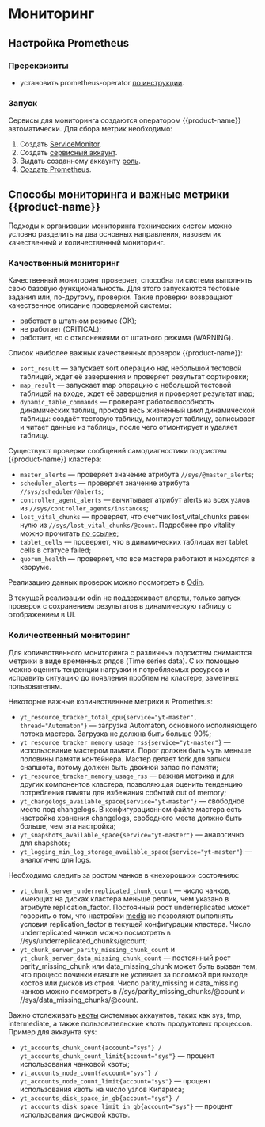# Мониторинг

## Настройка Prometheus
### Пререквизиты
- установить prometheus-operator [по инструкции](https://github.com/prometheus-operator/prometheus-operator#quickstart).

### Запуск
Сервисы для мониторинга создаются оператором {{product-name}} автоматически. Для сбора метрик необходимо:
1. Создать [ServiceMonitor](https://github.com/ytsaurus/ytsaurus-k8s-operator/blob/main/config/samples/prometheus/prometheus_service_monitor.yaml).
2. Создать [сервисный аккаунт](https://github.com/ytsaurus/ytsaurus-k8s-operator/blob/main/config/samples/prometheus/prometheus_service_account.yaml).
3. Выдать созданному аккаунту [роль](https://github.com/ytsaurus/ytsaurus-k8s-operator/blob/main/config/samples/prometheus/prometheus_role_binding.yaml).
4. [Создать Prometheus](https://github.com/ytsaurus/ytsaurus-k8s-operator/blob/main/config/samples/prometheus/prometheus.yaml).

## Способы мониторинга и важные метрики {{product-name}}

Подходы к организации мониторинга технических систем можно условно разделить на два основных направления, назовем их качественный и количественный мониторинг.

### Качественный мониторинг

Качественный мониторинг проверяет, способна ли система выполнять свою базовую функциональность. Для этого запускаются тестовые задания или, по-другому, проверки. Такие проверки возвращают качественное описание проверяемой системы:

- работает в штатном режиме (OK);
- не работает (CRITICAL);
- работает, но с отклонениями от штатного режима (WARNING).

Список наиболее важных качественных проверок {{product-name}}:

- `sort_result` — запускает sort операцию над небольшой тестовой таблицей, ждет её завершения и проверяет результат сортировки;
- `map_result` — запускает map операцию с небольшой тестовой таблицей на входе, ждет её завершения и проверяет результат map;
- `dynamic_table_commands` — проверяет работоспособность динамических таблиц, проходя весь жизненный цикл динамической таблицы: создаёт тестовую таблицу, монтирует таблицу, записывает и читает данные из таблицы, после чего отмонтирует и удаляет таблицу.

Существуют проверки сообщений самодиагностики подсистем {{product-name}} кластера:

- `master_alerts` — проверяет значение атрибута `//sys/@master_alerts`;
- `scheduler_alerts` — проверяет значение атрибута `//sys/scheduler/@alerts`;
- `controller_agent_alerts` — вычитывает атрибут alerts из всех узлов из `//sys/controller_agents/instances`;
- `lost_vital_chunks` — проверяет, что счетчик lost_vital_chunks равен нулю из `//sys/lost_vital_chunks/@count`. Подробнее про vitality можно прочитать [по ссылке](../../user-guide/storage/chunks.md#vitality);
- `tablet_cells` — проверяет, что в динамических таблицах нет tablet cells в статусе failed;
- `quorum_health` — проверяет, что все мастера работают и находятся в кворуме.

Реализацию данных проверок можно посмотреть в [Odin](https://github.com/ytsaurus/ytsaurus/tree/main/yt/odin).

В текущей реализации odin не поддерживает алерты, только запуск проверок с сохранением результатов в динамическую таблицу с отображением в UI.

### Количественный мониторинг

Для количественного мониторинга с различных подсистем снимаются метрики в виде временных рядов (Time series data). С их помощью можно оценить тенденции нагрузки и потребляемых ресурсов и исправить ситуацию до появления проблем на кластере, заметных пользователям.

Некоторые важные количественные метрики в Prometheus:

- `yt_resource_tracker_total_cpu{service="yt-master", thread="Automaton"}` — загрузка Automaton, основного исполняющего потока мастера. Загрузка не должна быть больше 90%;
- `yt_resource_tracker_memory_usage_rss{service="yt-master"}` — использование мастером памяти. Порог должен быть чуть меньше половины памяти контейнера. Мастер делает fork для записи снапшота, потому должен быть двойной запас по памяти;
- `yt_resource_tracker_memory_usage_rss` — важная метрика и для других компонентов кластера, позволяющая оценить тенденцию потребления памяти для избежания событий out of memory;
- `yt_changelogs_available_space{service="yt-master"}` — свободное место под changelogs. В конфигурационном файле мастера есть настройка хранения changelogs, свободного места должно быть больше, чем эта настройка;
- `yt_snapshots_available_space{service="yt-master"}` — аналогично для shapshots;
- `yt_logging_min_log_storage_available_space{service="yt-master"}` — аналогично для logs.

Необходимо следить за ростом чанков в «нехороших» состояниях:

- `yt_chunk_server_underreplicated_chunk_count` — число чанков, имеющих на дисках кластера меньше реплик, чем указано в атрибуте replication_factor. Постоянный рост underreplicated может говорить о том, что настройки [media](../../user-guide/storage/media.md) не позволяют выполнять условия replication_factor в текущей конфигурации кластера. Число underreplicated чанков можно посмотреть в //sys/underreplicated_chunks/@count;
- `yt_chunk_server_parity_missing_chunk_count` и `yt_chunk_server_data_missing_chunk_count` — постоянный рост parity_missing_chunk или data_missing_chunk может быть вызван тем, что процесс починки erasure не успевает за поломкой при выходе хостов или дисков из строя. Число parity_missing и data_missing чанков можно посмотреть в //sys/parity_missing_chunks/@count и //sys/data_missing_chunks/@count.

Важно отслеживать [квоты](../../user-guide/storage/quotas.md) системных аккаунтов, таких как sys, tmp, intermediate, а также пользовательские квоты продуктовых процессов. Пример для аккаунта sys:

- `yt_accounts_chunk_count{account="sys"} / yt_accounts_chunk_count_limit{account="sys"}` — процент использования чанковой квоты;
- `yt_accounts_node_count{account="sys"} / yt_accounts_node_count_limit{account="sys"}` — процент использования квоты на число узлов Кипариса;
- `yt_accounts_disk_space_in_gb{account="sys"} / yt_accounts_disk_space_limit_in_gb{account="sys"}` — процент использования дисковой квоты.

